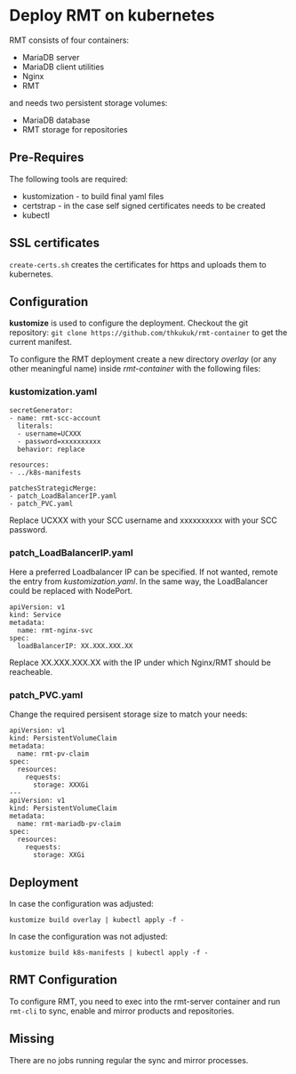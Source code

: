 # Deploy RMT on kubernetes

RMT consists of four containers:
* MariaDB server
* MariaDB client utilities
* Nginx
* RMT

and needs two persistent storage volumes:
* MariaDB database
* RMT storage for repositories

## Pre-Requires

The following tools are required:
* kustomization - to build final yaml files
* certstrap - in the case self signed certificates needs to be created
* kubectl

## SSL certificates
``create-certs.sh`` creates the certificates for https and uploads
them to kubernetes.

## Configuration
**kustomize** is used to configure the deployment. Checkout the git repository:
`git clone https://github.com/thkukuk/rmt-container` to get the current
manifest.

To configure the RMT deployment create a new directory _overlay_ (or any other
meaningful name) inside _rmt-container_ with the following files:

### kustomization.yaml
```
secretGenerator:
- name: rmt-scc-account
  literals:
  - username=UCXXX
  - password=xxxxxxxxxx
  behavior: replace

resources:
- ../k8s-manifests

patchesStrategicMerge:
- patch_LoadBalancerIP.yaml
- patch_PVC.yaml
```

Replace UCXXX with your SCC username and xxxxxxxxxx with your SCC password.

### patch_LoadBalancerIP.yaml
Here a preferred Loadbalancer IP can be specified. If not wanted, remote
the entry from _kustomization.yaml_. In the same way, the LoadBalancer
could be replaced with NodePort.

```
apiVersion: v1
kind: Service
metadata:
  name: rmt-nginx-svc
spec:
  loadBalancerIP: XX.XXX.XXX.XX
```

Replace XX.XXX.XXX.XX with the IP under which Nginx/RMT should be reacheable.

### patch_PVC.yaml
Change the required persisent storage size to match your needs:

```
apiVersion: v1
kind: PersistentVolumeClaim
metadata:
  name: rmt-pv-claim
spec:
  resources:
    requests:
      storage: XXXGi
---
apiVersion: v1
kind: PersistentVolumeClaim
metadata:
  name: rmt-mariadb-pv-claim
spec:
  resources:
    requests:
      storage: XXGi
```

## Deployment
In case the configuration was adjusted:
```
kustomize build overlay | kubectl apply -f -
```

In case the configuration was not adjusted:
```
kustomize build k8s-manifests | kubectl apply -f -
```

## RMT Configuration
To configure RMT, you need to exec into the rmt-server container and
run `rmt-cli` to sync, enable and mirror products and repositories.

## Missing
There are no jobs running regular the sync and mirror processes.

